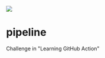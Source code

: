 ![](https://github.com/khanabid20/pipeline/workflows/Python%20Pipeline/badge.svg)

# pipeline
Challenge in "Learning GitHub Action"
